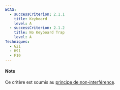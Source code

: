 ```yaml
---
WCAG:
  - successCriterion: 2.1.1
    title: Keyboard
    level: A
  - successCriterion: 2.1.2
    title: No Keyboard Trap
    level: A
Techniques:
  - G21
  - H91
  - F10
---
```


#### Note

Ce critère est soumis au [principe de non-interférence](../../obligations/evaluation-conformite/#principe-de-non-interférence).
